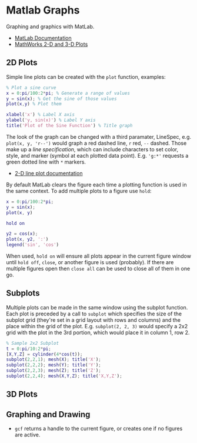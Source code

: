 # Matlab Graphs

Graphing and graphics with MatLab.

* [MatLab Documentation](https://uk.mathworks.com/help/)
* [MathWorks 2-D and 3-D Plots](https://uk.mathworks.com/help/matlab/learn_matlab/plots.html)

## 2D Plots

Simple line plots can be created with the `plot` function, examples:

```MatLab
% Plot a sine curve
x = 0:pi/100:2*pi; % Generate a range of values
y = sin(x); % Get the sine of those values
plot(x,y) % Plot them

xlabel('x') % Label X axis
ylabel('y, sin(x)') % Label Y axis
title('Plot of the Sine Function') % Title graph
```

The look of the graph can be changed with a third paramater, LineSpec, e.g. `plot(x, y, 'r--')` would graph a red dashed line, `r` red, `--` dashed. Those make up a *line specification*, which can include characters to set color, style, and marker (symbol at each plotted data point). E.g. `'g:*'` requests a green dotted line with `*` markers.

* [2-D line plot documentation](https://uk.mathworks.com/help/matlab/ref/plot.html?searchHighlight=plot&s_tid=doc_srchtitle)

By default MatLab clears the figure each time a plotting function is used in the same context. To add multiple plots to a figure use `hold`:

```MatLab
x = 0:pi/100:2*pi;
y = sin(x);
plot(x, y)

hold on

y2 = cos(x);
plot(x, y2, ':')
legend('sin', 'cos')
```

When used, `hold on` will ensure all plots appear in the current figure window until `hold off`, `close`, or another figure is used (probably). If there are multiple figures open then `close all` can be used to close all of them in one go.

## Subplots

Multiple plots can be made in the same window using the subplot function. Each plot is preceded by a call to `subplot` which specifies the size of the subplot grid (they're set in a grid layout with rows and columns) and the place within the grid of the plot. E.g. `subplot(2, 2, 3)` would specify a 2x2 grid with the plot in the 3rd portion, which would place it in column 1, row 2.

```MatLab
% Sample 2x2 Subplot
t = 0:pi/10:2*pi;
[X,Y,Z] = cylinder(4*cos(t));
subplot(2,2,1); mesh(X); title('X');
subplot(2,2,2); mesh(Y); title('Y');
subplot(2,2,3); mesh(Z); title('Z');
subplot(2,2,4); mesh(X,Y,Z); title('X,Y,Z');
```

## 3D Plots

## Graphing and Drawing

* `gcf` returns a handle to the current figure, or creates one if no figures are active.